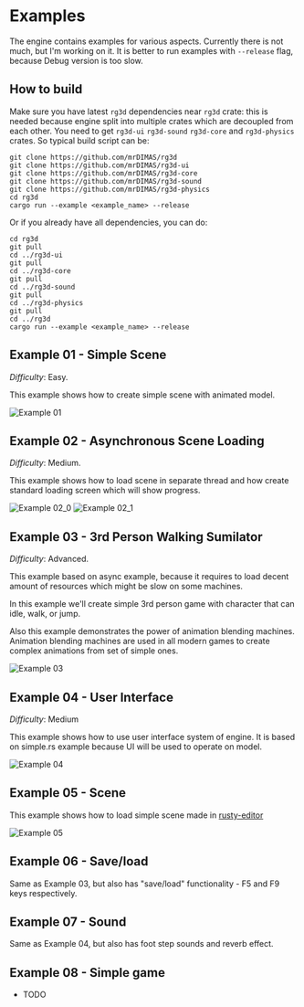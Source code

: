 # Examples

The engine contains examples for various aspects. Currently there is not much, but I'm working on it. 
It is better to run examples with `--release` flag, because Debug version is too slow.

## How to build

Make sure you have latest `rg3d` dependencies near `rg3d` crate: this is needed because engine split into multiple crates which are decoupled from each other. You need to get `rg3d-ui` `rg3d-sound` `rg3d-core` and `rg3d-physics` crates. So typical build script can be:

```
git clone https://github.com/mrDIMAS/rg3d
git clone https://github.com/mrDIMAS/rg3d-ui
git clone https://github.com/mrDIMAS/rg3d-core
git clone https://github.com/mrDIMAS/rg3d-sound
git clone https://github.com/mrDIMAS/rg3d-physics
cd rg3d
cargo run --example <example_name> --release
```

Or if you already have all dependencies, you can do:

```
cd rg3d
git pull
cd ../rg3d-ui
git pull
cd ../rg3d-core
git pull
cd ../rg3d-sound
git pull
cd ../rg3d-physics
git pull
cd ../rg3d
cargo run --example <example_name> --release
```

## Example 01 - Simple Scene

*Difficulty*: Easy.

This example shows how to create simple scene with animated model.

![Example 01](screenshots/simple.png?raw=true "Example 01")

## Example 02 - Asynchronous Scene Loading

*Difficulty*: Medium.

This example shows how to load scene in separate thread and how create standard loading screen which will show progress.

![Example 02_0](screenshots/async_0.png?raw=true "Example 02_0")
![Example 02_1](screenshots/async_1.png?raw=true "Example 02_1")

## Example 03 - 3rd Person Walking Sumilator

*Difficulty*: Advanced.

This example based on async example, because it requires to load decent amount of resources which might be slow on some machines.

In this example we'll create simple 3rd person game with character that can idle, walk, or jump.

Also this example demonstrates the power of animation blending machines. Animation blending machines are used in all modern games to create complex animations from set of simple ones.

![Example 03](screenshots/3rd_person.png?raw=true "Example 03")

## Example 04 - User Interface

*Difficulty*: Medium

This example shows how to use user interface system of engine. It is based on simple.rs example because UI will be used to operate on model.

![Example 04](screenshots/ui.png?raw=true "Example 04")

## Example 05 - Scene

This example shows how to load simple scene made in [rusty-editor](https://github.com/mrDIMAS/rusty-editor)

![Example 05](screenshots/scene.png?raw=true "Example 05")

## Example 06 - Save/load

Same as Example 03, but also has "save/load" functionality - F5 and F9 keys respectively.

## Example 07 - Sound

Same as Example 04, but also has foot step sounds and reverb effect.

## Example 08 - Simple game

- TODO
